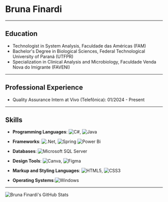 # Bruna Finardi

---

## Education

- Technologist in System Analysis, Faculdade das Américas (FAM)
- Bachelor's Degree in Biological Sciences, Federal Technological University of Paraná (UTFPR)
- Specialization in Clinical Analysis and Microbiology, Faculdade Venda Nova do Imigrante (FAVENI)

---

## Professional Experience

- Quality Assurance Intern at Vivo (Telefônica): 01/2024 - Present

---

## Skills

- **Programming Languages**: ![C#](https://img.shields.io/badge/C%23-%23239120.svg?style=flat-square&logo=c-sharp&logoColor=white), ![Java](https://img.shields.io/badge/Java-%23ED8B00.svg?style=flat-square&logo=java&logoColor=white)
  
- **Frameworks**: ![.Net](https://img.shields.io/badge/.NET-5C2D91?style=flat-square&logo=.net&logoColor=white), ![Spring](https://img.shields.io/badge/Spring-%236DB33F.svg?style=flat-square&logo=spring&logoColor=white) ![Power Bi](https://img.shields.io/badge/power_bi-F2C811?style=for-the-badge&logo=powerbi&logoColor=black) 
  
- **Databases**: ![Microsoft SQL Server](https://img.shields.io/badge/Microsoft%20SQL%20Server-CC2927?style=flat-square&logo=microsoft%20sql%20server&logoColor=white)
  
- **Design Tools**: ![Canva](https://img.shields.io/badge/Canva-%2300C4CC.svg?style=flat-square&logo=Canva&logoColor=white), ![Figma](https://img.shields.io/badge/Figma-%23F24E1E.svg?style=flat-square&logo=figma&logoColor=white) 
  
- **Markup and Styling Languages**: ![HTML5](https://img.shields.io/badge/HTML5-%23E34F26.svg?style=flat-square&logo=html5&logoColor=white), ![CSS3](https://img.shields.io/badge/CSS3-%231572B6.svg?style=flat-square&logo=css3&logoColor=white)
  
- **Operating Systems**:![Windows](https://img.shields.io/badge/Windows-0078D6?style=flat-square&logo=windows&logoColor=white)

---

![Bruna Finardi's GitHub Stats](https://github-readme-stats.vercel.app/api?username=finardib&show_icons=true&theme=dark)
